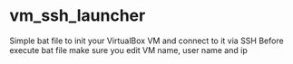 # vm_ssh_launcher
Simple bat file to init your VirtualBox VM and connect to it via SSH
Before execute bat file make sure you edit VM name, user name and ip
